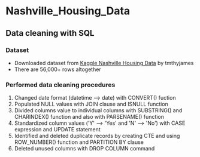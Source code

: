 # Nashville_Housing_Data

## Data cleaning with SQL

### Dataset
- Downloaded dataset from [Kaggle Nashville Housing Data](https://www.kaggle.com/datasets/tmthyjames/nashville-housing-data) by tmthyjames 
- There are 56,000+ rows altogether

### Performed data cleaning procedures
1. Changed date format (datetime --> date) with CONVERT() fuction
2. Populated NULL values with JOIN clause and ISNULL function
3. Divided columns value to individual columns with SUBSTRING() and CHARINDEX() function and also with PARSENAME() function
4. Standardized column values ('Y' --> 'Yes' and 'N' --> 'No') with CASE expression and UPDATE statement
5. Identified and deleted duplicate records by creating CTE and using ROW_NUMBER() function and PARTITION BY clause 
6. Deleted unused columns with DROP COLUMN command
